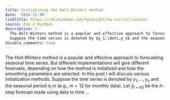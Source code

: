 ```yaml
---
title: Initializing the Holt-Winters method
date: '2010-11-30'
linkTitle: https://robjhyndman.com/hyndsight/hw-initialization/
source: Rob J Hyndman
description: |-
  The Holt-Winters method is a popular and effective approach to forecasting seasonal time series. But different implementations will give different forecasts, depending on how the method is initialized and how the smoothing parameters are selected. In this post I will discuss various initialization methods.
  Suppose the time series is denoted by $y_1,\dots,y_n$ and the seasonal period is $m$ (e.g., $m=12$ for monthly data). Let $\hat{y}_{t+h|t}$ be the $h$-step forecast made using data to time ...
disable_comments: true
---
```

The Holt-Winters method is a popular and effective approach to forecasting seasonal time series. But different implementations will give different forecasts, depending on how the method is initialized and how the smoothing parameters are selected. In this post I will discuss various initialization methods.
Suppose the time series is denoted by $y_1,\dots,y_n$ and the seasonal period is $m$ (e.g., $m=12$ for monthly data). Let $\hat{y}_{t+h|t}$ be the $h$-step forecast made using data to time ...